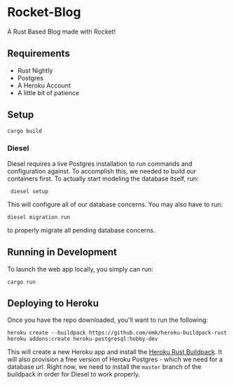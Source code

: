 # Rocket-Blog
A Rust Based Blog made with Rocket!


## Requirements

* Rust Nightly
* Postgres
* A Heroku Account
* A little bit of patience 

## Setup

```
cargo build
```

### Diesel

Diesel requires a live Postgres installation to run commands and configuration against.
To accomplish this, we needed to build our containers first. To actually start modeling the database
itself, run:

```
 diesel setup
```

This will configure all of our database concerns. You may also have to run:

```
diesel migration run
```

to properly migrate all pending database concerns.

## Running in Development

To launch the web app locally, you simply can run:

```
cargo run
```

## Deploying to Heroku

Once you have the repo downloaded, you'll want to run the following:

```
heroku create --buildpack https://github.com/emk/heroku-buildpack-rust
heroku addons:create heroku-postgresql:hobby-dev
```

This will create a new Heroku app and install the [Heroku Rust Buildpack](https://github.com/emk/heroku-buildpack-rust). It will also provision a free version of Heroku Postgres - which we need for a database url. Right now, we need to install the `master` branch of the buildpack in order for Diesel to work properly.